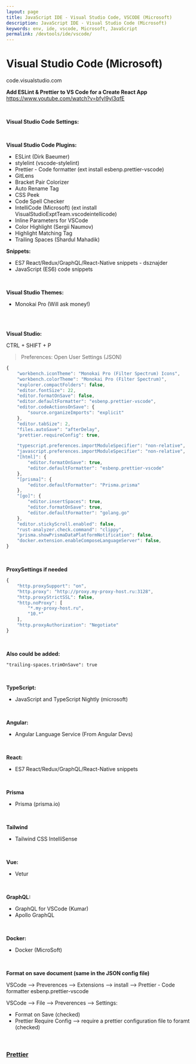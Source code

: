 ```yaml
---
layout: page
title: JavaScript IDE - Visual Studio Code, VSCODE (Microsoft)
description: JavaScript IDE - Visual Studio Code (Microsoft)
keywords: env, ide, vscode, Microsoft, JavaScript
permalink: /devtools/ide/vscode/
---
```


# Visual Studio Code (Microsoft)

code.visualstudio.com

**Add ESLint & Prettier to VS Code for a Create React App**
https://www.youtube.com/watch?v=bfyI9yl3qfE

<br/>

**Visual Studio Code Settings:**

<!--

minimal

```
{
  "editor.wordWrap": "on",
  "terminal.integrated.fontSize": 26,
  "files.autoSave": "afterDelay",
  "files.autoSaveDelay": 10000,
  "eslint.enable": true
}
```

<br/>

**additional:**

    {
        "emmet.includeLanguages": {
            "javascript": "javascriptreact"
        },
        "emmet.syntaxProfiles": {
            "javascript": "jsx",
            "javascript": "html"
        }
    }

-->

<br/>

**Visual Studio Code Plugins:**

- ESLint (Dirk Baeumer)
- stylelint (vscode-stylelint)
- Prettier - Code formatter (ext install esbenp.prettier-vscode)
- GitLens
- Bracket Pair Colorizer
- Auto Rename Tag
- CSS Peek
- Code Spell Checker
- IntelliCode (Microsoft) (ext install VisualStudioExptTeam.vscodeintellicode)
- Inline Parameters for VSCode
- Color Highlight (Sergii Naumov)
- Highlight Matching Tag
- Trailing Spaces (Shardul Mahadik)

**Snippets:**

- ES7 React/Redux/GraphQL/React-Native snippets - dsznajder
- JavaScript (ES6) code snippets

<br/>

**Visual Studio Themes:**

- Monokai Pro (Will ask money!)

<br/>

<!--

    $ cd ~/.vscode/extensions/monokai.theme-monokai-pro-vscode-1.2.1/
    $ cp js/main.js js/main.js.orig
    $ code /js/main.js

https://beautifier.io/


Find key: "isValidLicense",

Change return statement



```
            {
              key: 'isValidLicense',
              value: function () {
                var e =
                    arguments.length > 0 && void 0 !== arguments[0]
                      ? arguments[0]
                      : '',
                  t =
                    arguments.length > 1 && void 0 !== arguments[1]
                      ? arguments[1]
                      : '';
                if (!e || !t) return !1;
                var o = s()(''.concat(i.APP.UUID).concat(e)),
                  r = o.match(/.{1,5}/g),
                  n = r.slice(0, 5).join('-');
                return t === n;
              },
            },
```

to

```
return true
```

-->

<br/>

**Visual Studio:**

CTRL + SHIFT + P

> Preferences: Open User Settings (JSON)

```js
{
    "workbench.iconTheme": "Monokai Pro (Filter Spectrum) Icons",
    "workbench.colorTheme": "Monokai Pro (Filter Spectrum)",
    "explorer.compactFolders": false,
    "editor.fontSize": 22,
    "editor.formatOnSave": false,
    "editor.defaultFormatter": "esbenp.prettier-vscode",
    "editor.codeActionsOnSave": {
        "source.organizeImports": "explicit"
    },
    "editor.tabSize": 2,
    "files.autoSave": "afterDelay",
    "prettier.requireConfig": true,

    "typescript.preferences.importModuleSpecifier": "non-relative",
    "javascript.preferences.importModuleSpecifier": "non-relative",
    "[html]": {
        "editor.formatOnSave": true,
        "editor.defaultFormatter": "esbenp.prettier-vscode"
    },
    "[prisma]": {
        "editor.defaultFormatter": "Prisma.prisma"
    },
    "[go]": {
        "editor.insertSpaces": true,
        "editor.formatOnSave": true,
        "editor.defaultFormatter": "golang.go"
    },
    "editor.stickyScroll.enabled": false,
    "rust-analyzer.check.command": "clippy",
    "prisma.showPrismaDataPlatformNotification": false,
    "docker.extension.enableComposeLanguageServer": false,
}
```

<br/>

**ProxySettings if needed**

```js
{
    "http.proxySupport": "on",
    "http.proxy": "http://proxy.my-proxy-host.ru:3128",
    "http.proxyStrictSSL": false,
    "http.noProxy": [
        "*.my-proxy-host.ru",
        "10.*"
    ],
    "http.proxyAuthorization": "Negotiate"
}
```

<br/>

**Also could be added:**

```
"trailing-spaces.trimOnSave": true
```

<!--

<br/>

**Possible can be interesting :**

- TypeScript Hero
- TypeScript Importer

-->

<br/>

**TypeScript:**

- JavaScript and TypeScript Nightly (microsoft)

<br/>

**Angular:**

- Angular Language Service (From Angular Devs)

<br/>

**React:**

- ES7 React/Redux/GraphQL/React-Native snippets

<br/>

**Prisma**

- Prisma (prisma.io)

<br/>

**Tailwind**

- Tailwind CSS IntelliSense

<br/>

**Vue:**

- Vetur

<br/>

**GraphQL:**

- GraphQL for VSCode (Kumar)
- Apollo GraphQL

<br/>

**Docker:**

- Docker (MicroSoft)

<br/>

**Format on save document (same in the JSON config file)**

VSCode --> Preverences --> Extensions --> install --> Prettier - Code formatter esbenp.prettier-vscode

VSCode --> File --> Preverences --> Settings:

- Format on Save (checked)
- Prettier Require Config --> require a prettier configuration file to foramt (checked)

<br/>

### <a href="/setup/prettier/">Prettier</a>
